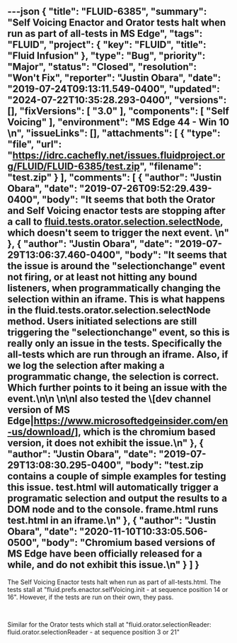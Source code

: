 ---json
{
  "title": "FLUID-6385",
  "summary": "Self Voicing Enactor and Orator tests halt when run as part of all-tests in MS Edge",
  "tags": "FLUID",
  "project": {
    "key": "FLUID",
    "title": "Fluid Infusion"
  },
  "type": "Bug",
  "priority": "Major",
  "status": "Closed",
  "resolution": "Won't Fix",
  "reporter": "Justin Obara",
  "date": "2019-07-24T09:13:11.549-0400",
  "updated": "2024-07-22T10:35:28.293-0400",
  "versions": [],
  "fixVersions": [
    "3.0"
  ],
  "components": [
    "Self Voicing"
  ],
  "environment": "MS Edge 44 - Win 10&#x20;\n",
  "issueLinks": [],
  "attachments": [
    {
      "type": "file",
      "url": "https://idrc.cachefly.net/issues.fluidproject.org/FLUID/FLUID-6385/test.zip",
      "filename": "test.zip"
    }
  ],
  "comments": [
    {
      "author": "Justin Obara",
      "date": "2019-07-26T09:52:29.439-0400",
      "body": "It seems that both the Orator and Self Voicing enactor tests are stopping after a call to [fluid.tests.orator.selection.selectNode](https://github.com/fluid-project/infusion/blob/master/tests/component-tests/orator/js/OratorTests-Utils.js#L109-L117), which doesn't seem to trigger the next event. \n"
    },
    {
      "author": "Justin Obara",
      "date": "2019-07-29T13:06:37.460-0400",
      "body": "It seems that the issue is around the \"selectionchange\" event not firing, or at least not hitting any bound listeners, when programmatically changing the selection within an iframe. This is what happens in the fluid.tests.orator.selection.selectNode method. Users initiated selections are still triggering the \"selectionchange\" event, so this is really only an issue in the tests. Specifically the all-tests which are run through an iframe. Also, if we log the selection after making a programmatic change, the selection is correct. Which further points to it being an issue with the event.\n\n \n\nI also tested the \\[dev channel version of MS Edge|<https://www.microsoftedgeinsider.com/en-us/download/>], which is the chromium based version, it does not exhibit the issue.\n"
    },
    {
      "author": "Justin Obara",
      "date": "2019-07-29T13:08:30.295-0400",
      "body": "test.zip contains a couple of simple examples for testing this issue. test.html will automatically trigger a programatic selection and output the results to a DOM node and to the console. frame.html runs test.html in an iframe.\n"
    },
    {
      "author": "Justin Obara",
      "date": "2020-11-10T10:33:05.506-0500",
      "body": "Chromium based versions of MS Edge have been officially released for a while, and do not exhibit this issue.\n"
    }
  ]
}
---
The Self Voicing Enactor tests halt when run as part of all-tests.html. The tests stall at "fluid.prefs.enactor.selfVoicing.init - at sequence position 14 or 16". However, if the tests are run on their own, they pass.

 

Similar for the Orator tests which stall at "fluid.orator.selectionReader: fluid.orator.selectionReader - at sequence position 3 or 21"

        